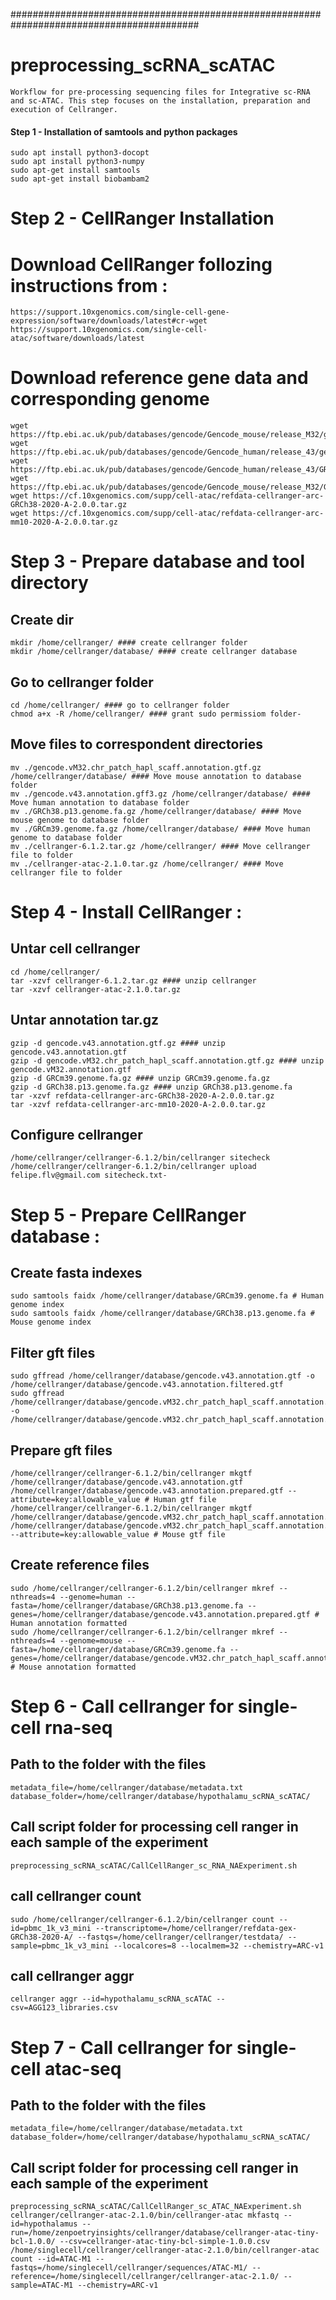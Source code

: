 ##########################################################################################
# preprocessing_scRNA_scATAC
    Workflow for pre-processing sequencing files for Integrative sc-RNA and sc-ATAC. This step focuses on the installation, preparation and execution of Cellranger.
    
#### Step 1 - Installation of samtools and python packages
    sudo apt install python3-docopt
    sudo apt install python3-numpy
    sudo apt-get install samtools
    sudo apt-get install biobambam2

# Step 2 - CellRanger Installation
# Download CellRanger follozing instructions from :
    https://support.10xgenomics.com/single-cell-gene-expression/software/downloads/latest#cr-wget
    https://support.10xgenomics.com/single-cell-atac/software/downloads/latest
    
# Download reference gene data and corresponding genome
    wget https://ftp.ebi.ac.uk/pub/databases/gencode/Gencode_mouse/release_M32/gencode.vM32.chr_patch_hapl_scaff.annotation.gtf.gz
    wget https://ftp.ebi.ac.uk/pub/databases/gencode/Gencode_human/release_43/gencode.v43.annotation.gtf.gz
    wget https://ftp.ebi.ac.uk/pub/databases/gencode/Gencode_human/release_43/GRCh38.p13.genome.fa.gz
    wget https://ftp.ebi.ac.uk/pub/databases/gencode/Gencode_mouse/release_M32/GRCm39.genome.fa.gz
    wget https://cf.10xgenomics.com/supp/cell-atac/refdata-cellranger-arc-GRCh38-2020-A-2.0.0.tar.gz
    wget https://cf.10xgenomics.com/supp/cell-atac/refdata-cellranger-arc-mm10-2020-A-2.0.0.tar.gz

# Step 3 - Prepare database and tool directory
## Create dir

    mkdir /home/cellranger/ #### create cellranger folder
    mkdir /home/cellranger/database/ #### create cellranger database

## Go to cellranger folder

    cd /home/cellranger/ #### go to cellranger folder
    chmod a+x -R /home/cellranger/ #### grant sudo permissiom folder-

## Move files to correspondent directories

    mv ./gencode.vM32.chr_patch_hapl_scaff.annotation.gtf.gz /home/cellranger/database/ #### Move mouse annotation to database folder
    mv ./gencode.v43.annotation.gff3.gz /home/cellranger/database/ #### Move human annotation to database folder
    mv ./GRCh38.p13.genome.fa.gz /home/cellranger/database/ #### Move mouse genome to database folder
    mv ./GRCm39.genome.fa.gz /home/cellranger/database/ #### Move human genome to database folder
    mv ./cellranger-6.1.2.tar.gz /home/cellranger/ #### Move cellranger file to folder
    mv ./cellranger-atac-2.1.0.tar.gz /home/cellranger/ #### Move cellranger file to folder

# Step 4 - Install CellRanger :
## Untar cell cellranger

    cd /home/cellranger/
    tar -xzvf cellranger-6.1.2.tar.gz #### unzip cellranger
    tar -xzvf cellranger-atac-2.1.0.tar.gz

## Untar annotation tar.gz

    gzip -d gencode.v43.annotation.gtf.gz #### unzip gencode.v43.annotation.gtf
    gzip -d gencode.vM32.chr_patch_hapl_scaff.annotation.gtf.gz #### unzip gencode.vM32.annotation.gtf
    gzip -d GRCm39.genome.fa.gz #### unzip GRCm39.genome.fa.gz
    gzip -d GRCh38.p13.genome.fa.gz #### unzip GRCh38.p13.genome.fa
    tar -xzvf refdata-cellranger-arc-GRCh38-2020-A-2.0.0.tar.gz
    tar -xzvf refdata-cellranger-arc-mm10-2020-A-2.0.0.tar.gz

## Configure cellranger

    /home/cellranger/cellranger-6.1.2/bin/cellranger sitecheck
    /home/cellranger/cellranger-6.1.2/bin/cellranger upload felipe.flv@gmail.com sitecheck.txt-

# Step 5 - Prepare CellRanger database :
## Create fasta indexes

    sudo samtools faidx /home/cellranger/database/GRCm39.genome.fa # Human genome index
    sudo samtools faidx /home/cellranger/database/GRCh38.p13.genome.fa # Mouse genome index

## Filter gft files

    sudo gffread /home/cellranger/database/gencode.v43.annotation.gtf -o /home/cellranger/database/gencode.v43.annotation.filtered.gtf
    sudo gffread /home/cellranger/database/gencode.vM32.chr_patch_hapl_scaff.annotation.gtf -o /home/cellranger/database/gencode.vM32.chr_patch_hapl_scaff.annotation.filtered.gtf

## Prepare gft files

    /home/cellranger/cellranger-6.1.2/bin/cellranger mkgtf /home/cellranger/database/gencode.v43.annotation.gtf /home/cellranger/database/gencode.v43.annotation.prepared.gtf --attribute=key:allowable_value # Human gtf file
    /home/cellranger/cellranger-6.1.2/bin/cellranger mkgtf /home/cellranger/database/gencode.vM32.chr_patch_hapl_scaff.annotation.filtered.gtf /home/cellranger/database/gencode.vM32.chr_patch_hapl_scaff.annotation.prepared.gtf --attribute=key:allowable_value # Mouse gtf file

## Create reference files

    sudo /home/cellranger/cellranger-6.1.2/bin/cellranger mkref --nthreads=4 --genome=human --fasta=/home/cellranger/database/GRCh38.p13.genome.fa --genes=/home/cellranger/database/gencode.v43.annotation.prepared.gtf # Human annotation formatted
    sudo /home/cellranger/cellranger-6.1.2/bin/cellranger mkref --nthreads=4 --genome=mouse --fasta=/home/cellranger/database/GRCm39.genome.fa --genes=/home/cellranger/database/gencode.vM32.chr_patch_hapl_scaff.annotation.prepared.gtf # Mouse annotation formatted

# Step 6 - Call cellranger for single-cell rna-seq
## Path to the folder with the files

    metadata_file=/home/cellranger/database/metadata.txt
    database_folder=/home/cellranger/database/hypothalamu_scRNA_scATAC/

## Call script folder for processing cell ranger in each sample of the experiment

    preprocessing_scRNA_scATAC/CallCellRanger_sc_RNA_NAExperiment.sh

## call cellranger count

    sudo /home/cellranger/cellranger-6.1.2/bin/cellranger count --id=pbmc_1k_v3_mini --transcriptome=/home/cellranger/refdata-gex-GRCh38-2020-A/ --fastqs=/home/cellranger/cellranger/testdata/ --sample=pbmc_1k_v3_mini --localcores=8 --localmem=32 --chemistry=ARC-v1

## call cellranger aggr

    cellranger aggr --id=hypothalamu_scRNA_scATAC --csv=AGG123_libraries.csv

# Step 7 - Call cellranger for single-cell atac-seq
## Path to the folder with the files

    metadata_file=/home/cellranger/database/metadata.txt
    database_folder=/home/cellranger/database/hypothalamu_scRNA_scATAC/

## Call script folder for processing cell ranger in each sample of the experiment

    preprocessing_scRNA_scATAC/CallCellRanger_sc_ATAC_NAExperiment.sh
    cellranger/cellranger-atac-2.1.0/bin/cellranger-atac mkfastq --id=hypothalamus --run=/home/zenpoetryinsights/cellranger/database/cellranger-atac-tiny-bcl-1.0.0/ --csv=cellranger-atac-tiny-bcl-simple-1.0.0.csv
    /home/singlecell/cellranger/cellranger-atac-2.1.0/bin/cellranger-atac count --id=ATAC-M1 --fastqs=/home/singlecell/cellranger/sequences/ATAC-M1/ --reference=/home/singlecell/cellranger/cellranger-atac-2.1.0/ --sample=ATAC-M1 --chemistry=ARC-v1
